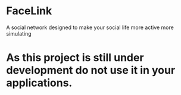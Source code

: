 FaceLink
========

A social network designed to make your social life more active more simulating

# As this project is still under development do not use it in your applications.